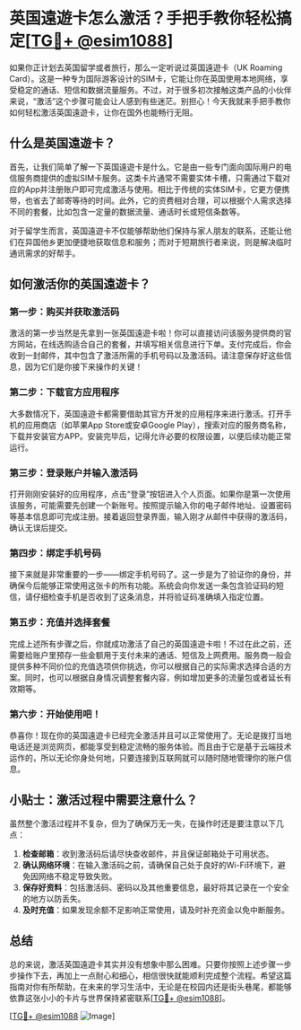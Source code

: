 # 英国遠遊卡怎么激活？手把手教你轻松搞定[[TG💪+ @esim1088](https://t.me/s/esim1088)]

如果你正计划去英国留学或者旅行，那么一定听说过英国遠遊卡（UK Roaming Card）。这是一种专为国际游客设计的SIM卡，它能让你在英国使用本地网络，享受稳定的通话、短信和数据流量服务。不过，对于很多初次接触这类产品的小伙伴来说，“激活”这个步骤可能会让人感到有些迷茫。别担心！今天我就来手把手教你如何轻松激活英国遠遊卡，让你在国外也能畅行无阻。

## 什么是英国遠遊卡？

首先，让我们简单了解一下英国遠遊卡是什么。它是由一些专门面向国际用户的电信服务商提供的虚拟SIM卡服务。这类卡片通常不需要实体卡槽，只需通过下载对应的App并注册账户即可完成激活与使用。相比于传统的实体SIM卡，它更方便携带，也省去了邮寄等待的时间。此外，它的资费相对合理，可以根据个人需求选择不同的套餐，比如包含一定量的数据流量、通话时长或短信条数等。

对于留学生而言，英国遠遊卡不仅能够帮助他们保持与家人朋友的联系，还能让他们在异国他乡更加便捷地获取信息和服务；而对于短期旅行者来说，则是解决临时通讯需求的好帮手。

## 如何激活你的英国遠遊卡？

### 第一步：购买并获取激活码

激活的第一步当然是先拿到一张英国遠遊卡啦！你可以直接访问该服务提供商的官方网站，在线选购适合自己的套餐，并填写相关信息进行下单。支付完成后，你会收到一封邮件，其中包含了激活所需的手机号码以及激活码。请注意保存好这些信息，因为它们是你接下来操作的关键！

### 第二步：下载官方应用程序

大多数情况下，英国遠遊卡都需要借助其官方开发的应用程序来进行激活。打开手机的应用商店（如苹果App Store或安卓Google Play），搜索对应的服务商名称，下载并安装官方APP。安装完毕后，记得允许必要的权限设置，以便后续功能正常运行。

### 第三步：登录账户并输入激活码

打开刚刚安装好的应用程序，点击“登录”按钮进入个人页面。如果你是第一次使用该服务，可能需要先创建一个新账号。按照提示输入你的电子邮件地址、设置密码等基本信息即可完成注册。接着返回登录界面，输入刚才从邮件中获得的激活码，确认无误后提交。

### 第四步：绑定手机号码

接下来就是非常重要的一步——绑定手机号码了。这一步是为了验证你的身份，并确保今后能够正常使用这张卡的所有功能。系统会向你发送一条包含验证码的短信，请仔细检查手机是否收到了这条消息，并将验证码准确填入指定位置。

### 第五步：充值并选择套餐

完成上述所有步骤之后，你就成功激活了自己的英国遠遊卡啦！不过在此之前，还需要给账户里预存一些金额用于支付未来的通话、短信及上网费用。服务商一般会提供多种不同价位的充值选项供你挑选，你可以根据自己的实际需求选择合适的方案。同时，也可以根据自身情况调整套餐内容，例如增加更多的流量包或者延长有效期等。

### 第六步：开始使用吧！

恭喜你！现在你的英国遠遊卡已经完全激活并且可以正常使用了。无论是拨打当地电话还是浏览网页，都能享受到稳定流畅的服务体验。而且由于它是基于云端技术运作的，所以无论你身处何地，只要连接到互联网就可以随时随地管理你的账户信息。

## 小贴士：激活过程中需要注意什么？

虽然整个激活过程并不复杂，但为了确保万无一失，在操作时还是要注意以下几点：

1. **检查邮箱**：收到激活码后请尽快查收邮件，并且保证邮箱处于可用状态。
2. **确认网络环境**：在输入激活码之前，请确保自己处于良好的Wi-Fi环境下，避免因网络不稳定导致失败。
3. **保存好资料**：包括激活码、密码以及其他重要信息，最好将其记录在一个安全的地方以防丢失。
4. **及时充值**：如果发现余额不足影响正常使用，请及时补充资金以免中断服务。

## 总结

总的来说，激活英国遠遊卡其实并没有想象中那么困难。只要你按照上述步骤一步步操作下去，再加上一点耐心和细心，相信很快就能顺利完成整个流程。希望这篇指南对你有所帮助，在未来的学习生活中，无论是在校园内还是街头巷尾，都能够依靠这张小小的卡片与世界保持紧密联系[[TG💪+ @esim1088](https://t.me/s/esim1088)]。

[[TG💪+ @esim1088](https://t.me/s/esim1088) ![Image](https://i.postimg.cc/4NQfJmqS/Snipaste-2025-05-13-00-14-12.png)]